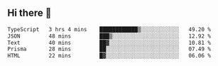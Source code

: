 ## Hi there 👋

 <!--START_SECTION:waka-->

```txt
TypeScript   3 hrs 4 mins    ████████████▒░░░░░░░░░░░░   49.20 %
JSON         48 mins         ███▒░░░░░░░░░░░░░░░░░░░░░   12.92 %
Text         40 mins         ██▓░░░░░░░░░░░░░░░░░░░░░░   10.81 %
Prisma       28 mins         ██░░░░░░░░░░░░░░░░░░░░░░░   07.49 %
HTML         22 mins         █▓░░░░░░░░░░░░░░░░░░░░░░░   06.06 %
```

<!--END_SECTION:waka-->

<!--
**ValentinRapp/ValentinRapp** is a ✨ _special_ ✨ repository because its `README.md` (this file) appears on your GitHub profile.

Here are some ideas to get you started:

- 🔭 I’m currently working on ...
- 🌱 I’m currently learning ...
- 👯 I’m looking to collaborate on ...
- 🤔 I’m looking for help with ...
- 💬 Ask me about ...
- 📫 How to reach me: ...
- 😄 Pronouns: ...
- ⚡ Fun fact: ...
-->
